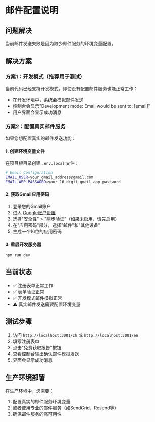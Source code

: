 # 邮件配置说明

## 问题解决
当前邮件发送失败是因为缺少邮件服务的环境变量配置。

## 解决方案

### 方案1：开发模式（推荐用于测试）
当前代码已经支持开发模式，即使没有配置邮件服务也能正常工作：
- 在开发环境中，系统会模拟邮件发送
- 控制台会显示"Development mode: Email would be sent to: [email]"
- 用户界面会显示成功消息

### 方案2：配置真实邮件服务
如果您想配置真实的邮件发送功能：

#### 1. 创建环境变量文件
在项目根目录创建 `.env.local` 文件：

```bash
# Email Configuration
EMAIL_USER=your_gmail_address@gmail.com
EMAIL_APP_PASSWORD=your_16_digit_gmail_app_password
```

#### 2. 获取Gmail应用密码
1. 登录您的Gmail账户
2. 进入 [Google账户设置](https://myaccount.google.com/)
3. 选择"安全性" > "两步验证"（如果未启用，请先启用）
4. 在"应用密码"部分，选择"邮件"和"其他设备"
5. 生成一个16位的应用密码

#### 3. 重启开发服务器
```bash
npm run dev
```

## 当前状态
- ✅ 注册表单正常工作
- ✅ 表单验证正常
- ✅ 开发模式邮件模拟正常
- ⚠️ 真实邮件发送需要配置环境变量

## 测试步骤
1. 访问 `http://localhost:3001/zh` 或 `http://localhost:3001/en`
2. 填写注册表单
3. 点击"免费获取报告"按钮
4. 查看控制台输出确认邮件模拟发送
5. 界面会显示成功消息

## 生产环境部署
在生产环境中，您需要：
1. 配置真实的邮件服务环境变量
2. 或者使用专业的邮件服务（如SendGrid、Resend等）
3. 确保邮件服务的高可用性
